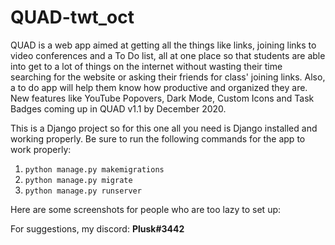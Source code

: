 # QUAD-twt_oct
QUAD is a web app aimed at getting all the things like links, joining links to video conferences and a To Do list, all at one place so that students are able into get to a lot of things on the internet without wasting their time searching for the website or asking their friends for class' joining links. Also, a to do app will help them know how productive and organized they are. New features like YouTube Popovers, Dark Mode, Custom Icons and Task Badges coming up in QUAD v1.1 by December 2020.


This is a Django project so for this one all you need is Django installed and working properly.
Be sure to run the  following commands for the app to work properly:
1. `python manage.py makemigrations`
2. `python manage.py migrate`
3. `python manage.py runserver`

Here are some screenshots for people who are too lazy to set up:

For suggestions, my discord: <strong>Plusk#3442</strong>
